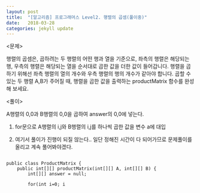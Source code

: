 ```yaml
---
layout: post
title:  "[알고리즘] 프로그래머스 Level2. 행렬의 곱셈(풀이중)"
date:   2018-03-28
categories: jekyll update
---
```


<문제>


행렬의 곱셈은, 곱하려는 두 행렬의 어떤 행과 열을 기준으로, 
좌측의 행렬은 해당되는 행, 우측의 행렬은 해당되는 열을 순서대로 곱한 값을 더한 값이 들어갑니다. 
행렬을 곱하기 위해선 좌측 행렬의 열의 개수와 우측 행렬의 행의 개수가 같아야 합니다. 
곱할 수 있는 두 행렬 A,B가 주어질 때, 행렬을 곱한 값을 출력하는 productMatrix 함수를 완성해 보세요. 


<풀이>


A행렬의 0,0과 B행렬의 0,0을 곱하여 answer의 0,0에 넣는다.

1. for문으로 A행렬의 i,j와 B행렬의 i,j를 하나씩 곱한 값을 변수 a에 대입  

2. 여기서 풀이가 진행이 되질 않는다.. 일단 정해진 시간이 다 되어가므로 문제풀이를 올리고 계속 풀어봐야겠다.


<pre><code>
public class ProductMatrix {
	public int[][] productMatrix(int[][] A, int[][] B) {
		int[][] answer = null;
		
		for(int i=0; i<A.length; i++) {
			for(int j=0; j<A[i].length;j++) {
				int a = A[i][j] * B[i][j];	
			}
		}		
		return answer;
	}

	public static void main(String[] args) {
		ProductMatrix c = new ProductMatrix();
		int[][] a = { { 1, 2 }, { 2, 3 } };
		int[][] b = { { 3, 4 }, { 5, 6 } };
      // 아래는 테스트로 출력해 보기 위한 코드입니다.
      System.out.println("행렬의 곱셈 : " + c.productMatrix(a, b));
	}
}
</pre></code>